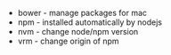 - bower - manage packages for mac
- npm - installed automatically by nodejs
- nvm - change node/npm version 
- vrm - change origin of npm


